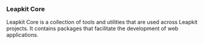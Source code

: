 ### Leapkit Core

Leapkit Core is a collection of tools and utilities that are used across Leapkit projects. It contains packages that facilitate the development of web applications.